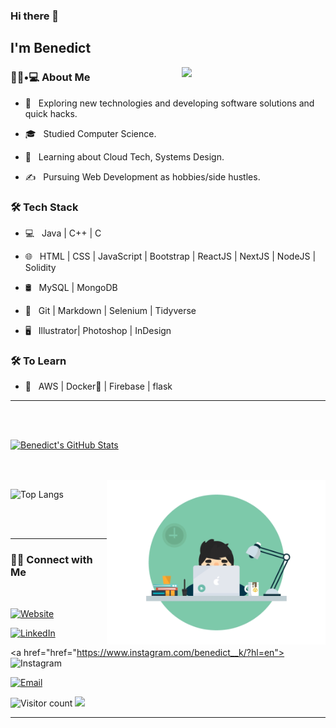 <!-- ### Hi there 👋 -->

<!--
**Benedict-Kpaduwa/Benedict-Kpaduwa** is a ✨ _special_ ✨ repository because its `README.md` (this file) appears on your GitHub profile.

Here are some ideas to get you started:

- 🔭 I’m currently working on ...
- 🌱 I’m currently learning ...
- 👯 I’m looking to collaborate on ...
- 🤔 I’m looking for help with ...
- 💬 Ask me about ...
- 📫 How to reach me: ...
- 😄 Pronouns: ...
- ⚡ Fun fact: ...
-->


### Hi there 👋<h2> I'm Benedict</h2>

<img align='right' src="https://media.giphy.com/media/M9gbBd9nbDrOTu1Mqx/giphy.gif" width="230">

<h3> 👨🏻•💻 About Me </h3>



- 🤔 &nbsp; Exploring new technologies and developing software solutions and quick hacks.

- 🎓 &nbsp; Studied Computer Science.

- 🌱 &nbsp; Learning about Cloud Tech, Systems Design.

- ✍️ &nbsp; Pursuing Web Development as hobbies/side hustles.



<h3>🛠 Tech Stack</h3>



- 💻 &nbsp; Java | C++ | C 

- 🌐 &nbsp; HTML | CSS | JavaScript | Bootstrap | ReactJS | NextJS | NodeJS | Solidity



- 🛢 &nbsp; MySQL | MongoDB

- 🔧 &nbsp; Git | Markdown | Selenium | Tidyverse

- 🖥 &nbsp; Illustrator| Photoshop | InDesign





<h3>🛠 To Learn</h3>

- 🔧 &nbsp; AWS | Docker🐳 | Firebase | flask

<hr>



<br/><br/>

[![Benedict's GitHub Stats](https://github-readme-stats.vercel.app/api?username=Benedict-Kpaduwa&show_icons=true)](https://github.com/Benedict-Kpaduwa)

<br/>

<br/>

<img src="https://github.com/nirala69/nirala69/blob/master/70804f7e25b11f29db904f2fa7b4cd9d.gif" width="350" align='right'>

![Top Langs](https://github-readme-stats.vercel.app/api/top-langs/?username=Benedict-Kpaduwa&show_icons=true)

<br><br>



<hr>



<h3> 🤝🏻 Connect with Me </h3>

<br>



<p align="center">

<a href="https://benedictkpaduwa.netlify.app/"><img alt="Website" src="https://img.shields.io/badge/benedictkpaduwa.netlify.app-black?style=flat-square&logo=google-chrome"></a>

<a href="https://www.linkedin.com/in/benedict-kpaduwa-c-7a6010164/"><img alt="LinkedIn" src="https://img.shields.io/badge/LinkedIn-BenedictKpaduwa-blue?style=flat-square&logo=linkedin"></a>

<a href="href="https://www.instagram.com/benedict__k/?hl=en"><img alt="Instagram" src="https://img.shields.io/badge/Instagram-benedict__k-black?style=flat-square&logo=instagram"></a>

<a href="mailto:benedictkpaduwa@gmail.com"><img alt="Email" src="https://img.shields.io/badge/Email-benedictkpaduwa@gmail.com-blue?style=flat-square&logo=gmail"></a>

</p>





![Visitor count](https://visitor-badge.laobi.icu/badge?page_id=Benedict-Kpaduwa.Benedict-Kpaduwa)   <img src="https://media.giphy.com/media/dxn6fRlTIShoeBr69N/giphy.gif" width="30">





<hr>


